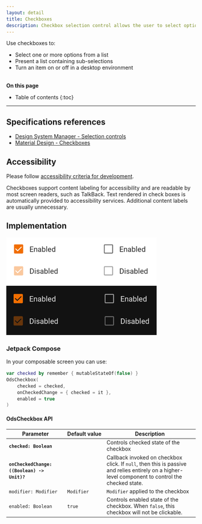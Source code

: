 ```yaml
---
layout: detail
title: Checkboxes
description: Checkbox selection control allows the user to select options.
---
```


Use checkboxes to:

* Select one or more options from a list
* Present a list containing sub-selections
* Turn an item on or off in a desktop environment

<br>**On this page**

* Table of contents
{:toc}

---

## Specifications references

- [Design System Manager - Selection controls](https://system.design.orange.com/0c1af118d/p/14638a-selection-controls/b/352c00)
- [Material Design - Checkboxes](https://material.io/components/checkboxes/)

## Accessibility

Please follow [accessibility criteria for development](https://a11y-guidelines.orange.com/en/mobile/android/development/).

Checkboxes support content labeling for accessibility and are readable by most screen readers, such
as TalkBack. Text rendered in check boxes is automatically provided to accessibility services.
Additional content labels are usually unnecessary.

## Implementation

![Checkbox](images/checkbox_light.png) ![Checkbox dark](images/checkbox_dark.png)

### Jetpack Compose

In your composable screen you can use:

```kotlin
var checked by remember { mutableStateOf(false) }
OdsCheckbox(
    checked = checked,
    onCheckedChange = { checked = it },
    enabled = true
)
```

#### OdsCheckbox API

| Parameter                                      | Default&nbsp;value | Description                                                                                                                                       |
|------------------------------------------------|--------------------|---------------------------------------------------------------------------------------------------------------------------------------------------|
| <b>`checked: Boolean`</b>                      |                    | Controls checked state of the checkbox                                                                                                            |
| <b>`onCheckedChange: ((Boolean) -> Unit)?`</b> |                    | Callback invoked on checkbox click. If `null`, then this is passive and relies entirely on a higher-level component to control the checked state. |
| `modifier: Modifier`                           | `Modifier`         | `Modifier` applied to the checkbox                                                                                                                |
| `enabled: Boolean`                             | `true`             | Controls enabled state of the checkbox. When `false`, this checkbox will not be clickable.                                                        |
